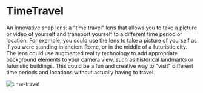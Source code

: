 # TimeTravel
An innovative snap lens: a "time travel" lens that allows you to take a picture or video of yourself and transport yourself to a different time period or location. For example, you could use the lens to take a picture of yourself as if you were standing in ancient Rome, or in the middle of a futuristic city. The lens could use augmented reality technology to add appropriate background elements to your camera view, such as historical landmarks or futuristic buildings. This could be a fun and creative way to "visit" different time periods and locations without actually having to travel.



![time-travel](https://user-images.githubusercontent.com/68110223/211616231-e3b97a0c-8fcc-4996-935d-306abe2f21f7.png)
